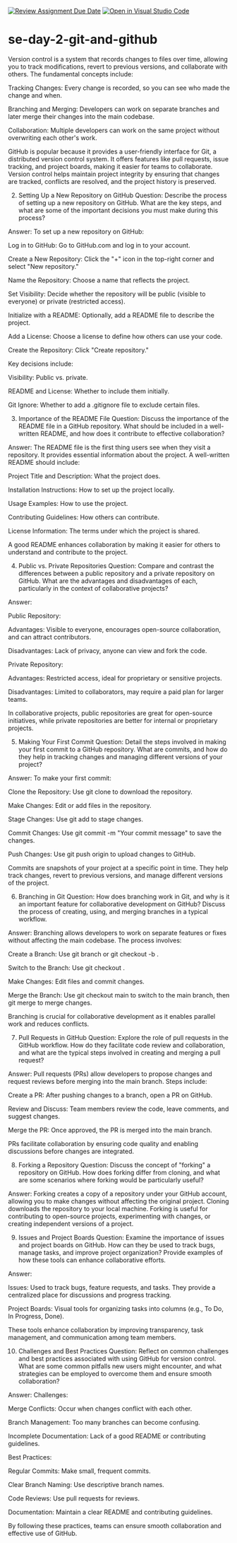 [![Review Assignment Due Date](https://classroom.github.com/assets/deadline-readme-button-22041afd0340ce965d47ae6ef1cefeee28c7c493a6346c4f15d667ab976d596c.svg)](https://classroom.github.com/a/8wgCKhpZ)
[![Open in Visual Studio Code](https://classroom.github.com/assets/open-in-vscode-2e0aaae1b6195c2367325f4f02e2d04e9abb55f0b24a779b69b11b9e10269abc.svg)](https://classroom.github.com/online_ide?assignment_repo_id=18409524&assignment_repo_type=AssignmentRepo)
# se-day-2-git-and-github
Version control is a system that records changes to files over time, allowing you to track modifications, revert to previous versions, and collaborate with others. The fundamental concepts include:

Tracking Changes: Every change is recorded, so you can see who made the change and when.

Branching and Merging: Developers can work on separate branches and later merge their changes into the main codebase.

Collaboration: Multiple developers can work on the same project without overwriting each other's work.

GitHub is popular because it provides a user-friendly interface for Git, a distributed version control system. It offers features like pull requests, issue tracking, and project boards, making it easier for teams to collaborate. Version control helps maintain project integrity by ensuring that changes are tracked, conflicts are resolved, and the project history is preserved.

2. Setting Up a New Repository on GitHub
Question: Describe the process of setting up a new repository on GitHub. What are the key steps, and what are some of the important decisions you must make during this process?

Answer:
To set up a new repository on GitHub:

Log in to GitHub: Go to GitHub.com and log in to your account.

Create a New Repository: Click the "+" icon in the top-right corner and select "New repository."

Name the Repository: Choose a name that reflects the project.

Set Visibility: Decide whether the repository will be public (visible to everyone) or private (restricted access).

Initialize with a README: Optionally, add a README file to describe the project.

Add a License: Choose a license to define how others can use your code.

Create the Repository: Click "Create repository."

Key decisions include:

Visibility: Public vs. private.

README and License: Whether to include them initially.

Git Ignore: Whether to add a .gitignore file to exclude certain files.

3. Importance of the README File
Question: Discuss the importance of the README file in a GitHub repository. What should be included in a well-written README, and how does it contribute to effective collaboration?

Answer:
The README file is the first thing users see when they visit a repository. It provides essential information about the project. A well-written README should include:

Project Title and Description: What the project does.

Installation Instructions: How to set up the project locally.

Usage Examples: How to use the project.

Contributing Guidelines: How others can contribute.

License Information: The terms under which the project is shared.

A good README enhances collaboration by making it easier for others to understand and contribute to the project.

4. Public vs. Private Repositories
Question: Compare and contrast the differences between a public repository and a private repository on GitHub. What are the advantages and disadvantages of each, particularly in the context of collaborative projects?

Answer:

Public Repository:

Advantages: Visible to everyone, encourages open-source collaboration, and can attract contributors.

Disadvantages: Lack of privacy, anyone can view and fork the code.

Private Repository:

Advantages: Restricted access, ideal for proprietary or sensitive projects.

Disadvantages: Limited to collaborators, may require a paid plan for larger teams.

In collaborative projects, public repositories are great for open-source initiatives, while private repositories are better for internal or proprietary projects.

5. Making Your First Commit
Question: Detail the steps involved in making your first commit to a GitHub repository. What are commits, and how do they help in tracking changes and managing different versions of your project?

Answer:
To make your first commit:

Clone the Repository: Use git clone <repository-url> to download the repository.

Make Changes: Edit or add files in the repository.

Stage Changes: Use git add <file-name> to stage changes.

Commit Changes: Use git commit -m "Your commit message" to save the changes.

Push Changes: Use git push origin <branch-name> to upload changes to GitHub.

Commits are snapshots of your project at a specific point in time. They help track changes, revert to previous versions, and manage different versions of the project.

6. Branching in Git
Question: How does branching work in Git, and why is it an important feature for collaborative development on GitHub? Discuss the process of creating, using, and merging branches in a typical workflow.

Answer:
Branching allows developers to work on separate features or fixes without affecting the main codebase. The process involves:

Create a Branch: Use git branch <branch-name> or git checkout -b <branch-name>.

Switch to the Branch: Use git checkout <branch-name>.

Make Changes: Edit files and commit changes.

Merge the Branch: Use git checkout main to switch to the main branch, then git merge <branch-name> to merge changes.

Branching is crucial for collaborative development as it enables parallel work and reduces conflicts.

7. Pull Requests in GitHub
Question: Explore the role of pull requests in the GitHub workflow. How do they facilitate code review and collaboration, and what are the typical steps involved in creating and merging a pull request?

Answer:
Pull requests (PRs) allow developers to propose changes and request reviews before merging into the main branch. Steps include:

Create a PR: After pushing changes to a branch, open a PR on GitHub.

Review and Discuss: Team members review the code, leave comments, and suggest changes.

Merge the PR: Once approved, the PR is merged into the main branch.

PRs facilitate collaboration by ensuring code quality and enabling discussions before changes are integrated.

8. Forking a Repository
Question: Discuss the concept of "forking" a repository on GitHub. How does forking differ from cloning, and what are some scenarios where forking would be particularly useful?

Answer:
Forking creates a copy of a repository under your GitHub account, allowing you to make changes without affecting the original project. Cloning downloads the repository to your local machine. Forking is useful for contributing to open-source projects, experimenting with changes, or creating independent versions of a project.

9. Issues and Project Boards
Question: Examine the importance of issues and project boards on GitHub. How can they be used to track bugs, manage tasks, and improve project organization? Provide examples of how these tools can enhance collaborative efforts.

Answer:

Issues: Used to track bugs, feature requests, and tasks. They provide a centralized place for discussions and progress tracking.

Project Boards: Visual tools for organizing tasks into columns (e.g., To Do, In Progress, Done).

These tools enhance collaboration by improving transparency, task management, and communication among team members.

10. Challenges and Best Practices
Question: Reflect on common challenges and best practices associated with using GitHub for version control. What are some common pitfalls new users might encounter, and what strategies can be employed to overcome them and ensure smooth collaboration?

Answer:
Challenges:

Merge Conflicts: Occur when changes conflict with each other.

Branch Management: Too many branches can become confusing.

Incomplete Documentation: Lack of a good README or contributing guidelines.

Best Practices:

Regular Commits: Make small, frequent commits.

Clear Branch Naming: Use descriptive branch names.

Code Reviews: Use pull requests for reviews.

Documentation: Maintain a clear README and contributing guidelines.

By following these practices, teams can ensure smooth collaboration and effective use of GitHub.



